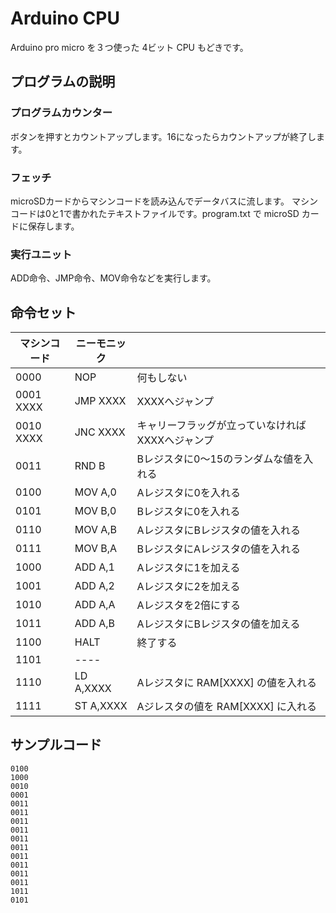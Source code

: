 # Arduino CPU

Arduino pro micro を３つ使った 4ビット CPU もどきです。

## プログラムの説明

### プログラムカウンター

ボタンを押すとカウントアップします。16になったらカウントアップが終了します。

### フェッチ
  
microSDカードからマシンコードを読み込んでデータバスに流します。
マシンコードは0と1で書かれたテキストファイルです。program.txt で microSD カードに保存します。

### 実行ユニット
  
ADD命令、JMP命令、MOV命令などを実行します。

## 命令セット

| マシンコード | ニーモニック |      |
| ---- | ---- | ---- |
| 0000 | NOP | 何もしない |
| 0001<br>XXXX | JMP XXXX | XXXXへジャンプ |
| 0010<br>XXXX | JNC XXXX | キャリーフラッグが立っていなければXXXXへジャンプ |
| 0011 | RND B | Bレジスタに0〜15のランダムな値を入れる |
| 0100 | MOV A,0 | Aレジスタに0を入れる |
| 0101 | MOV B,0 | Bレジスタに0を入れる |
| 0110 | MOV A,B | AレジスタにBレジスタの値を入れる |
| 0111 | MOV B,A | BレジスタにAレジスタの値を入れる |
| 1000 | ADD A,1 | Aレジスタに1を加える |
| 1001 | ADD A,2 | Aレジスタに2を加える |
| 1010 | ADD A,A | Aレジスタを2倍にする |
| 1011 | ADD A,B | AレジスタにBレジスタの値を加える |
| 1100 | HALT | 終了する |
| 1101 | ---- | |
| 1110 | LD A,XXXX | Aレジスタに RAM[XXXX] の値を入れる |
| 1111 | ST A,XXXX | Aジレスタの値を RAM[XXXX] に入れる |

## サンプルコード

```
0100
1000
0010
0001
0011
0011
0011
0011
0011
0011
0011
0011
0011
0011
1011
0101
```

